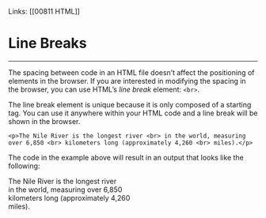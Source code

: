 Links:  [[00811 HTML]]
# Line Breaks
---
The spacing between code in an HTML file doesn’t affect the positioning of elements in the browser. If you are interested in modifying the spacing in the browser, you can use HTML’s _line break_ element: `<br>`.

The line break element is unique because it is only composed of a starting tag. You can use it anywhere within your HTML code and a line break will be shown in the browser.

	<p>The Nile River is the longest river <br> in the world, measuring over 6,850 <br> kilometers long (approximately 4,260 <br> miles).</p>
	
The code in the example above will result in an output that looks like the following:

<p>The Nile River is the longest river <br> in the world, measuring over 6,850 <br> kilometers long (approximately 4,260 <br> miles).</p>